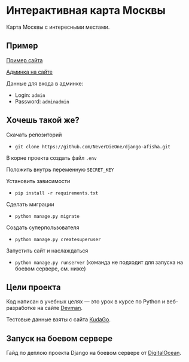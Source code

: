 # Интерактивная карта Москвы

Карта Москвы с интересными местами.


## Пример
[Пример сайта](http://neverdieone.pythonanywhere.com/map)

[Админка на сайте](http://neverdieone.pythonanywhere.com/admin)

Данные для входа в админке:
* Login: `admin`
* Password: `adminadmin`

## Хочешь такой же?

Скачать репозиторий
* `git clone https://github.com/NeverDieOne/django-afisha.git`

В корне проекта создать файл `.env`

Положить внутрь переменную `SECRET_KEY`

Установить зависимости
* `pip install -r requirements.txt`

Сделать миграции
* `python manage.py migrate`

Создать суперпользователя
* `python manage.py createsuperuser`

Запустить сайт и наслаждаться
* `python manage.py runserver` (команда не подходит для запуска на боевом сервере, см. ниже)
    
## Цели проекта

Код написан в учебных целях — это урок в курсе по Python и веб-разработке на сайте [Devman](https://dvmn.org).

Тестовые данные взяты с сайта [KudaGo](https://kudago.com).


## Запуск на боевом сервере

Гайд по деплою проекта Django на боевом сервере от [DigitalOcean](https://www.digitalocean.com/community/tutorials/how-to-set-up-django-with-postgres-nginx-and-gunicorn-on-ubuntu-18-04).
